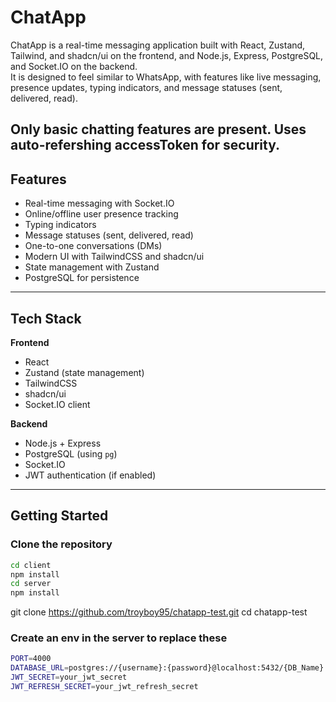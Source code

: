 # ChatApp

ChatApp is a real-time messaging application built with React, Zustand, Tailwind, and shadcn/ui on the frontend, and Node.js, Express, PostgreSQL, and Socket.IO on the backend.  
It is designed to feel similar to WhatsApp, with features like live messaging, presence updates, typing indicators, and message statuses (sent, delivered, read).

Only basic chatting features are present. Uses auto-refershing accessToken for security. 
---

## Features

- Real-time messaging with Socket.IO  
- Online/offline user presence tracking  
- Typing indicators  
- Message statuses (sent, delivered, read)  
- One-to-one conversations (DMs)  
- Modern UI with TailwindCSS and shadcn/ui  
- State management with Zustand  
- PostgreSQL for persistence  

---

## Tech Stack

**Frontend**
- React  
- Zustand (state management)  
- TailwindCSS  
- shadcn/ui  
- Socket.IO client  

**Backend**
- Node.js + Express  
- PostgreSQL (using `pg`)  
- Socket.IO  
- JWT authentication (if enabled)  

---

## Getting Started

### Clone the repository
```bash 
cd client
npm install
cd server
npm install
```
git clone https://github.com/troyboy95/chatapp-test.git
cd chatapp-test

### Create an env in the server to replace these
```bash
PORT=4000
DATABASE_URL=postgres://{username}:{password}@localhost:5432/{DB_Name}
JWT_SECRET=your_jwt_secret
JWT_REFRESH_SECRET=your_jwt_refresh_secret
```
